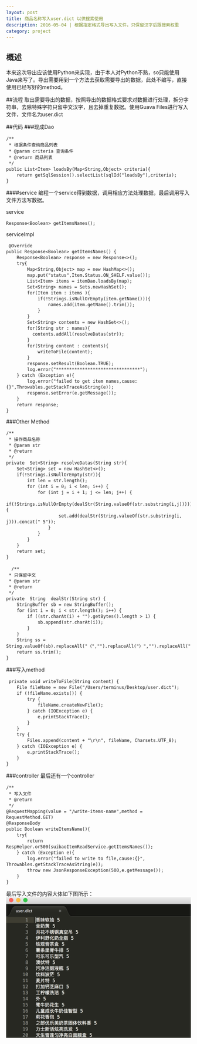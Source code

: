 ```yaml
---
layout: post
title: 商品名称写入user.dict 以供搜索使用
description: 2016-05-04 | 根据指定格式导出写入文件，只保留汉字后跟搜索权重
category: project
---
```


## 概述
本来这次导出应该使用Python来实现，由于本人对Python不熟，so只能使用Java来写了。导出需要用到一个方法去获取需要导出的数据，此处不编写，直接使用已经写好的method。

##流程
取出需要导出的数据，按照导出的数据格式要求对数据进行处理，拆分字符串，去除特殊字符只留中文汉字，且去掉重复数据。使用Guava Files进行写入文件，文件名为user.dict

##代码
###现成Dao

	/**
     * 根据条件查询商品列表
     * @param criteria 查询条件
     * @return 商品列表
     */
	public List<Item> loadsBy(Map<String,Object> criteria){
		return getSqlSession().selectList(sqlId("loadsBy"),criteria);
	}


####service
编程一个service得到数据，调用相应方法处理数据，最后调用写入文件方法写数据。

service

	Response<Boolean> getItemsNames();

serviceImpl

	 @Override
    public Response<Boolean> getItemsNames() {
        Response<Boolean> response = new Response<>();
        try{
            Map<String,Object> map = new HashMap<>();
            map.put("status",Item.Status.ON_SHELF.value());
            List<Item> items = itemDao.loadsBy(map);
            Set<String> names = Sets.newHashSet();
            for(Item item : items ){
                if(!Strings.isNullOrEmpty(item.getName())){
                    names.add(item.getName().trim());
                }
            }
            Set<String> contents = new HashSet<>();
            for(String str : names){
              contents.addAll(resolveDatas(str));
            }
            for(String content : contents){
                writeToFile(content);
            }
            response.setResult(Boolean.TRUE);
            log.error("********************************");
        } catch (Exception e){
            log.error("failed to get item names,cause:{}",Throwables.getStackTraceAsString(e));
            response.setError(e.getMessage());
        }
        return response;
    }

###Other Method

	/**
     * 操作商品名称
     * @param str
     * @return
     */
    private  Set<String> resolveDatas(String str){
        Set<String> set = new HashSet<>();
        if(!Strings.isNullOrEmpty(str)){
            int len = str.length();
            for (int i = 0; i < len; i++) {
                for (int j = i + 1; j <= len; j++) {
                    if(!Strings.isNullOrEmpty(dealStr(String.valueOf(str.substring(i,j))))) {
                        set.add(dealStr(String.valueOf(str.substring(i, j))).concat(" 5"));
                    }
                }
            }
        }
        return set;
    }

	  /**
     * 只保留中文
     * @param str
     * @return
     */
    private  String  dealStr(String str) {
        StringBuffer sb = new StringBuffer();
        for (int i = 0; i < str.length(); i++) {
            if ((str.charAt(i) + "").getBytes().length > 1) {
                sb.append(str.charAt(i));
            }
        }
        String ss = String.valueOf(sb).replaceAll("（","").replaceAll("）","").replaceAll("【","").replaceAll("】","");
        return ss.trim();
    }



###写入method

	 private void writeToFile(String content) {
        File fileName = new File("/Users/terminus/Desktop/user.dict");
        if (!fileName.exists()) {
            try {
                fileName.createNewFile();
            } catch (IOException e) {
                e.printStackTrace();
            }
        }
        try {
            Files.append(content + "\r\n", fileName, Charsets.UTF_8);
        } catch (IOException e) {
            e.printStackTrace();
        }
    }

###controller
最后还有一个controller

	/**
     * 写入文件
     * @return
     */
    @RequestMapping(value = "/write-items-name",method = RequestMethod.GET)
    @ResponseBody
    public Boolean writeItemsName(){
        try{
            return RespHelper.or500(suibaoItemReadService.getItemsNames());
        } catch (Exception e){
            log.error("failed to write to file,cause:{}", Throwables.getStackTraceAsString(e));
            throw new JsonResponseException(500,e.getMessage());
        }
    }

最后写入文件的内容大体如下图所示：
![write to file](/images/other/write-to-file.png)











[StrongL]:    http://stronglong.me  "StrongL"

